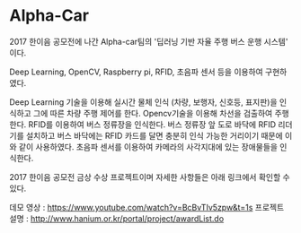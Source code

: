 # Alpha-Car

2017 한이음 공모전에 나간 Alpha-car팀의 '딥러닝 기반 자율 주행 버스 운행 시스템' 이다.

Deep Learning, OpenCV, Raspberry pi, RFID, 초음파 센서 등을 이용하여 구현하였다.

Deep Learning 기술을 이용해 실시간 물체 인식 (차량, 보행자, 신호등, 표지판)을 인식하고 그에 따른 차량 주행 제어를 한다.
Opencv기술을 이용해 차선을 검출하여 주행한다.
RFID를 이용하여 버스 정류장을 인식한다. 버스 정류장 앞 도로 바닥에 RFID 리더기를 설치하고 버스 바닥에는 RFID 카드를 달면 충분히 인식 가능한 거리이기 때문에 이와 같이 사용하였다.
초음파 센서를 이용하여 카메라의 사각지대에 있는 장애물들을 인식한다.

2017 한이음 공모전 금상 수상 프로젝트이며 자세한 사항들은 아래 링크에서 확인할 수 있다.

데모 영상 : https://www.youtube.com/watch?v=BcBvTIv5zpw&t=1s
프로젝트 설명 : http://www.hanium.or.kr/portal/project/awardList.do
